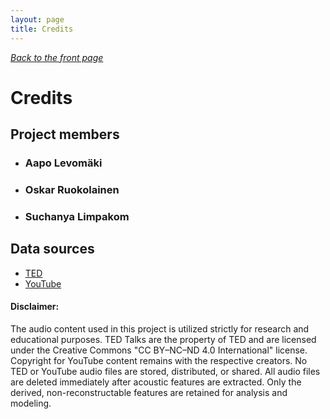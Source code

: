 ```yaml
---
layout: page
title: Credits
---
```


*[Back to the front page](./index.md/)*

# Credits

## Project members

- ### Aapo Levomäki
- ### Oskar Ruokolainen
- ### Suchanya Limpakom

## Data sources

- [TED](https://www.ted.com/)
- [YouTube](https://www.youtube.com/)

#### Disclaimer:

The audio content used in this project is utilized strictly for research and educational purposes. TED Talks are the property of TED and are licensed under the Creative Commons "CC BY–NC–ND 4.0 International" license. Copyright for YouTube content remains with the respective creators. No TED or YouTube audio files are stored, distributed, or shared. All audio files are deleted immediately after acoustic features are extracted. Only the derived, non-reconstructable features are retained for analysis and modeling.
